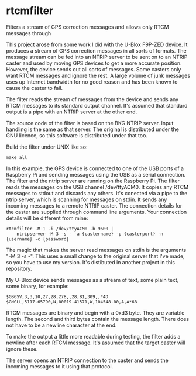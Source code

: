 # rtcmfilter
Filters a stream of GPS correction messages and allows only RTCM messages through

This project arose from some work I did with the U-Blox F9P-ZED device.
It produces a stream of GPS correction messages in all sorts of formats.
The message stream can be fed into an NTRIP server to be sent on to an NTRIP caster
and used by moving GPS devices to get a more accurate position.
However, the device sends out all sorts of messages.
Some casters only want RTCM messages
and ignore the rest.
A large volume of junk messages uses up Internet bandwidth for no good reason
and has been known to cause the caster to fail.

The filter reads the stream of messages from the device and sends any
RTCM messages to its standard output channel.
It's assumed that standard output is a pipe with an NTRIP server at the other end.

The source code of the filter is based on the BKG NTRIP server.
Input handling is the same as that server.
The original is distributed under the GNU licence,
so this software is distributed under that too.

Build the filter under UNIX like so:

    make all

In this example, the GPS device is connected to one of the USB ports
of a Raspberry Pi and sending messages using the USB as a serial connection.
The filter and the ntrip server are running on the Raspberry Pi.
The filter reads the messages on the USB channel /dev/ttyACM0.
It copies any RTCM messages to stdout and discards any others.
It's conected via a pipe to the ntrip server,
which is scanning for messages on stdin.
It sends any incoming messages to a remote NTRIP caster.
The connection details for the caster are supplied through command line arguments.
Your connection details will be different from mine: 

    rtcmfilter -M 1 -i /dev/ttyACM0 -b 9600 | 
        ntripserver -M 3 -s - -a {castername} -p {casterport} -n {username} -c {password}

The magic that makes the server read messages on stdin is  the arguments "-M 3 -s -".
This uses a small change to the original server that I've made, so you have to use my version.
It's distibuted in another project in this repository.

My U-Blox device sends messages as a stream of text, some plain text, some binary, for example:

    $GBGSV,3,3,10,27,28,278,,28,81,309,,*4D
    $GNGLL,5117.65790,N,00019.41571,W,104548.00,A,A*68

RTCM messages are binary and begin with a 0xd3 byte.
They are variable length.
The second and third bytes contain the message length.
There does not have to be a newline character at the end.

To make the output a little more readable during testing,
the filter adds a newline after each RTCM message.
It's assumed that the target caster will ignore these.

The server opens an NTRIP connection to the caster and sends the incoming messages to it using that protocol. 